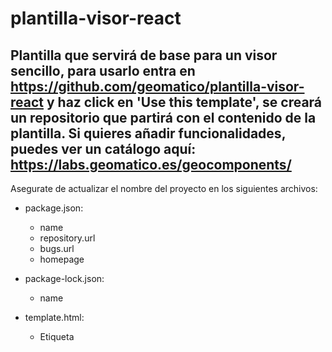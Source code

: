 # plantilla-visor-react

Plantilla que servirá de base para un visor sencillo, para usarlo entra en https://github.com/geomatico/plantilla-visor-react y haz click en 'Use this template', se creará un repositorio que partirá con el contenido de la plantilla.
Si quieres añadir funcionalidades, puedes ver un catálogo aquí: https://labs.geomatico.es/geocomponents/
---
Asegurate de actualizar el nombre del proyecto en los siguientes archivos:
* package.json:
    * name
    * repository.url
    * bugs.url
    * homepage

* package-lock.json:
    * name
* template.html:
    * Etiqueta <title>
